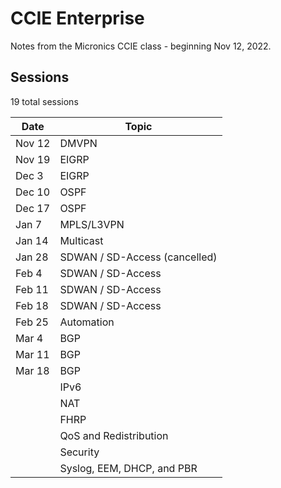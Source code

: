 # CCIE Enterprise

Notes from the Micronics CCIE class - beginning Nov 12, 2022.

## Sessions
19 total sessions

| Date      | Topic                  |
| -------   | ---------------------- |
| Nov 12    | DMVPN                  |
| Nov 19    | EIGRP                  |
| Dec 3     | EIGRP                  |
| Dec 10    | OSPF                   |
| Dec 17    | OSPF                   |
| Jan 7     | MPLS/L3VPN             |
| Jan 14    | Multicast              |
| Jan 28    | SDWAN / SD-Access (cancelled) |
| Feb 4     | SDWAN / SD-Access      |
| Feb 11    | SDWAN / SD-Access      |
| Feb 18    | SDWAN / SD-Access      |
| Feb 25    | Automation             |
| Mar 4     | BGP                    |
| Mar 11    | BGP                    |
| Mar 18    | BGP                    |
|           | IPv6                   |
|           | NAT                    |
|           | FHRP                   |
|           | QoS and Redistribution |
|           | Security               |
|           | Syslog, EEM, DHCP, and PBR |
